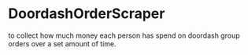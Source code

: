 # DoordashOrderScraper
to collect how much money each person has spend on doordash group orders over a set amount of time.
